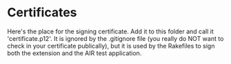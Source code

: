 Certificates
============

Here's the place for the signing certificate. Add it to this folder and call
it 'certificate.p12'. It is ignored by the .gitignore file (you really do NOT
want to check in your certificate publically), but it is used by the Rakefiles
to sign both the extension and the AIR test application.

